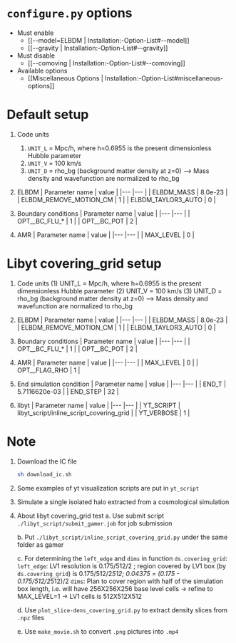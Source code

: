 # `configure.py` options
- Must enable
   - [[--model=ELBDM | Installation:-Option-List#--model]]
   - [[--gravity | Installation:-Option-List#--gravity]]
- Must disable
   - [[--comoving | Installation:-Option-List#--comoving]]
- Available options
   - [[Miscellaneous Options | Installation:-Option-List#miscellaneous-options]]


# Default setup
1. Code units
   1. `UNIT_L` = Mpc/h, where h=0.6955 is the present dimensionless Hubble parameter
   2. `UNIT_V` = 100 km/s
   3. `UNIT_D` = rho_bg (background matter density at z=0)
       --> Mass density and wavefunction are normalized to rho_bg

2. ELBDM
   | Parameter name         | value   |
   |---                     |---      |
   | ELBDM_MASS             | 8.0e-23 |
   | ELBDM_REMOVE_MOTION_CM | 1       |
   | ELBDM_TAYLOR3_AUTO     | 0       |

3. Boundary conditions
   | Parameter name | value |
   |---             |---    |
   | OPT__BC_FLU_*  | 1     |
   | OPT__BC_POT    | 2     |

4. AMR
   | Parameter name | value |
   |---             |---    |
   | MAX_LEVEL      | 0     |


# Libyt covering_grid setup
1. Code units
   (1) UNIT_L = Mpc/h, where h=0.6955 is the present dimensionless Hubble parameter
   (2) UNIT_V = 100 km/s
   (3) UNIT_D = rho_bg (background matter density at z=0)
       --> Mass density and wavefunction are normalized to rho_bg

2. ELBDM
   | Parameter name         | value   |
   |---                     |---      |
   | ELBDM_MASS             | 8.0e-23 |
   | ELBDM_REMOVE_MOTION_CM | 1       |
   | ELBDM_TAYLOR3_AUTO     | 0       |

3. Boundary conditions
   | Parameter name | value |
   |---             |---    |
   | OPT__BC_FLU_*  | 1     |
   | OPT__BC_POT    | 2     |

4. AMR
   | Parameter name | value |
   |---             |---    |
   | MAX_LEVEL      | 0     |
   | OPT__FLAG_RHO  | 1     |

5. End simulation condition
   | Parameter name | value         |
   |---             |---            |
   | END_T          | 5.7116620e-03 |
   | END_STEP       | 32            |

6. libyt
   | Parameter name | value                                    |
   |---             |---                                       |
   | YT_SCRIPT      | libyt_script/inline_script_covering_grid |
   | YT_VERBOSE     | 1                                        |


# Note
1. Download the IC file
   ```bash
   sh download_ic.sh
   ```

2. Some examples of yt visualization scripts are put in `yt_script`

3. Simulate a single isolated halo extracted from a cosmological simulation

4. About libyt covering_grid test
   a. Use submit script `./libyt_script/submit_gamer.job` for job submission

   b. Put `./libyt_script/inline_script_covering_grid.py` under the same folder as gamer

   c. For determining the `left_edge` and `dims` in function `ds.covering_grid`:
      `left_edge`: LV1 resolution is 0.175/512/2 ; region covered by LV1 box (by `ds.covering_grid`) is 0.175/512/2*512; 0.04375 = (0.175 - 0.175/512/2*512)/2
      `dims`:      Plan to cover region with half of the simulation box length, i.e. will have 256X256X256 base level cells -> refine to MAX_LEVEL=1 -> LV1 cells is 512X512X512

   d. Use `plot_slice-dens_covering_grid.py` to extract density slices from `.npz` files

   e. Use `make_movie.sh` to convert `.png` pictures into `.mp4`
